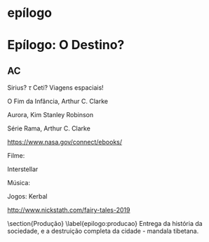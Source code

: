 # epílogo

# Epílogo: O Destino?

## AC

Sirius? $\tau$ Ceti? Viagens espaciais!

O Fim da Infância, Arthur C. Clarke

Aurora, Kim Stanley Robinson

Série Rama, Arthur C. Clarke

https://www.nasa.gov/connect/ebooks/

Filme:

Interstellar

Música:

Jogos: Kerbal

http://www.nickstath.com/fairy-tales-2019

\section{Produção} \label{epilogo:producao} Entrega da história da sociedade, e a destruição completa da cidade - mandala tibetana.
